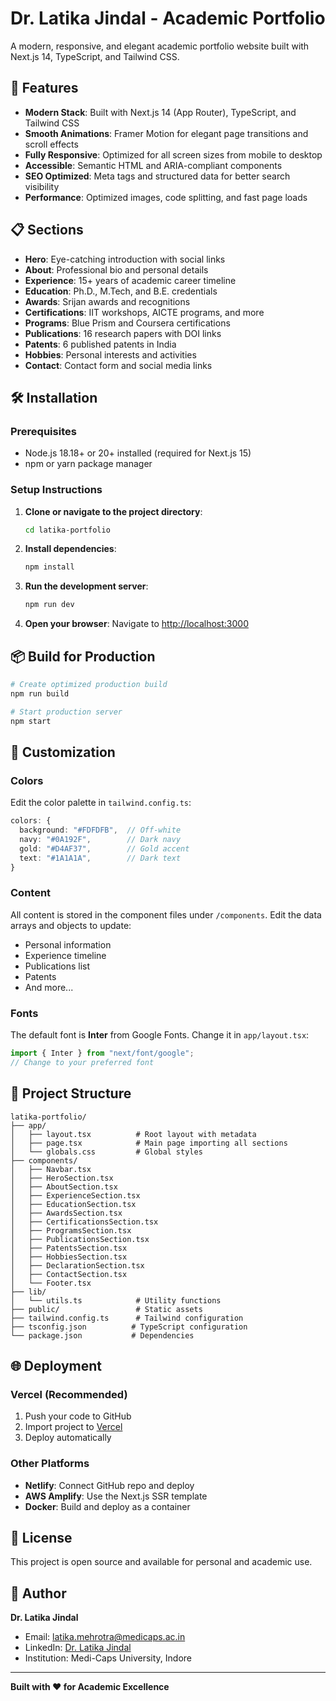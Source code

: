 # Dr. Latika Jindal - Academic Portfolio

A modern, responsive, and elegant academic portfolio website built with Next.js 14, TypeScript, and Tailwind CSS.

## 🚀 Features

- **Modern Stack**: Built with Next.js 14 (App Router), TypeScript, and Tailwind CSS
- **Smooth Animations**: Framer Motion for elegant page transitions and scroll effects
- **Fully Responsive**: Optimized for all screen sizes from mobile to desktop
- **Accessible**: Semantic HTML and ARIA-compliant components
- **SEO Optimized**: Meta tags and structured data for better search visibility
- **Performance**: Optimized images, code splitting, and fast page loads

## 📋 Sections

- **Hero**: Eye-catching introduction with social links
- **About**: Professional bio and personal details
- **Experience**: 15+ years of academic career timeline
- **Education**: Ph.D., M.Tech, and B.E. credentials
- **Awards**: Srijan awards and recognitions
- **Certifications**: IIT workshops, AICTE programs, and more
- **Programs**: Blue Prism and Coursera certifications
- **Publications**: 16 research papers with DOI links
- **Patents**: 6 published patents in India
- **Hobbies**: Personal interests and activities
- **Contact**: Contact form and social media links

## 🛠️ Installation

### Prerequisites

- Node.js 18.18+ or 20+ installed (required for Next.js 15)
- npm or yarn package manager

### Setup Instructions

1. **Clone or navigate to the project directory**:
   ```bash
   cd latika-portfolio
   ```

2. **Install dependencies**:
   ```bash
   npm install
   ```

3. **Run the development server**:
   ```bash
   npm run dev
   ```

4. **Open your browser**:
   Navigate to [http://localhost:3000](http://localhost:3000)

## 📦 Build for Production

```bash
# Create optimized production build
npm run build

# Start production server
npm start
```

## 🎨 Customization

### Colors

Edit the color palette in `tailwind.config.ts`:

```typescript
colors: {
  background: "#FDFDFB",  // Off-white
  navy: "#0A192F",        // Dark navy
  gold: "#D4AF37",        // Gold accent
  text: "#1A1A1A",        // Dark text
}
```

### Content

All content is stored in the component files under `/components`. Edit the data arrays and objects to update:

- Personal information
- Experience timeline
- Publications list
- Patents
- And more...

### Fonts

The default font is **Inter** from Google Fonts. Change it in `app/layout.tsx`:

```typescript
import { Inter } from "next/font/google";
// Change to your preferred font
```

## 📂 Project Structure

```
latika-portfolio/
├── app/
│   ├── layout.tsx          # Root layout with metadata
│   ├── page.tsx            # Main page importing all sections
│   └── globals.css         # Global styles
├── components/
│   ├── Navbar.tsx
│   ├── HeroSection.tsx
│   ├── AboutSection.tsx
│   ├── ExperienceSection.tsx
│   ├── EducationSection.tsx
│   ├── AwardsSection.tsx
│   ├── CertificationsSection.tsx
│   ├── ProgramsSection.tsx
│   ├── PublicationsSection.tsx
│   ├── PatentsSection.tsx
│   ├── HobbiesSection.tsx
│   ├── DeclarationSection.tsx
│   ├── ContactSection.tsx
│   └── Footer.tsx
├── lib/
│   └── utils.ts            # Utility functions
├── public/                 # Static assets
├── tailwind.config.ts      # Tailwind configuration
├── tsconfig.json          # TypeScript configuration
└── package.json           # Dependencies
```

## 🌐 Deployment

### Vercel (Recommended)

1. Push your code to GitHub
2. Import project to [Vercel](https://vercel.com)
3. Deploy automatically

### Other Platforms

- **Netlify**: Connect GitHub repo and deploy
- **AWS Amplify**: Use the Next.js SSR template
- **Docker**: Build and deploy as a container

## 📝 License

This project is open source and available for personal and academic use.

## 👤 Author

**Dr. Latika Jindal**
- Email: latika.mehrotra@medicaps.ac.in
- LinkedIn: [Dr. Latika Jindal](https://in.linkedin.com/in/dr-latika-jindal)
- Institution: Medi-Caps University, Indore

---

**Built with ❤️ for Academic Excellence**
